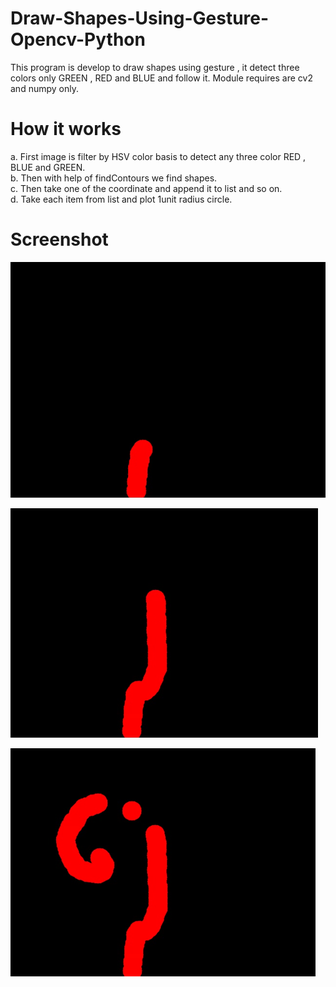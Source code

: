 # Draw-Shapes-Using-Gesture-Opencv-Python
This program is develop to draw shapes using gesture , it detect three colors only GREEN , RED and BLUE and follow it.
Module requires are cv2 and numpy only.

# How it works
a. First image is filter by HSV color basis to detect any three color RED , BLUE and GREEN.</br>
b. Then with help of findContours we find shapes.</br>
c. Then take one of the coordinate and append it to list and so on.</br>
d. Take each item from list and plot 1unit radius circle.</br>

# Screenshot

![alt text](https://github.com/prajwalsingh/Draw-Shapes-Using-Gesture-Opencv-Python/blob/master/ca.png "")

![alt text](https://github.com/prajwalsingh/Draw-Shapes-Using-Gesture-Opencv-Python/blob/master/cb.png "")

![alt text](https://github.com/prajwalsingh/Draw-Shapes-Using-Gesture-Opencv-Python/blob/master/cc.png "")
